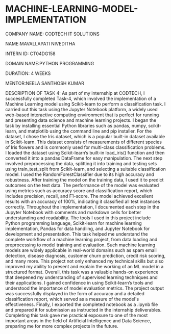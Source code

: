 # MACHINE-LEARNING-MODEL-IMPLEMENTATION

COMPANY NAME: CODTECH IT SOLUTIONS

NAME:MAVALLAPATI NIVEDITHA

INTERN ID: CT04DG158

DOMAIN NAME:PYTHON PROGRAMMING

DURATION: 4 WEEKS

MENTOR:NEELA SANTHOSH KUMAR

DESCRIPTION OF TASK 4:
As part of my internship at CODTECH, I successfully completed Task-4, which involved the implementation of a Machine Learning model using Scikit-learn to perform a classification task. I carried out this task using the Jupyter Notebook platform, a widely used web-based interactive computing environment that is perfect for running and presenting data science and machine learning projects. I began the task by installing essential Python libraries such as pandas, numpy, scikit-learn, and matplotlib using the command line and pip installer. For the dataset, I chose the Iris dataset, which is a popular built-in dataset available in Scikit-learn. This dataset consists of measurements of different species of Iris flowers and is commonly used for multi-class classification problems. I loaded the dataset using Scikit-learn’s built-in load_iris() function and then converted it into a pandas DataFrame for easy manipulation. The next step involved preprocessing the data, splitting it into training and testing sets using train_test_split from Scikit-learn, and selecting a suitable classification model. I used the RandomForestClassifier due to its high accuracy and robustness. After training the model on the training data, I used it to predict outcomes on the test data. The performance of the model was evaluated using metrics such as accuracy score and classification report, which includes precision, recall, and F1-score. The model achieved excellent results with an accuracy of 100%, indicating it classified all test instances correctly. Throughout the implementation, I documented each step in the Jupyter Notebook with comments and markdown cells for better understanding and readability. The tools I used in this project include Python programming language, Scikit-learn for machine learning implementation, Pandas for data handling, and Jupyter Notebook for development and presentation. This task helped me understand the complete workflow of a machine learning project, from data loading and preprocessing to model training and evaluation. Such machine learning models are widely applicable in real-world domains such as spam email detection, disease diagnosis, customer churn prediction, credit risk scoring, and many more. This project not only enhanced my technical skills but also improved my ability to present and explain the working of an ML model in a structured format. Overall, this task was a valuable hands-on experience that deepened my understanding of supervised learning techniques and their applications. I gained confidence in using Scikit-learn’s tools and understood the importance of model evaluation metrics. The project output was successfully displayed in the form of accuracy and a detailed classification report, which served as a measure of the model's effectiveness. Finally, I exported the completed notebook as a .ipynb file and prepared it for submission as instructed in the internship deliverables. Completing this task gave me practical exposure to one of the most important areas in the field of Artificial Intelligence and Data Science, preparing me for more complex projects in the future.
